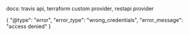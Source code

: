 docs: travis api, terraform custom provider, restapi provider

{
  "@type": "error",
  "error_type": "wrong_credentials",
  "error_message": "access denied"
}

